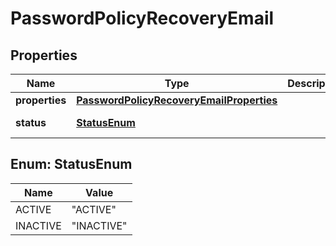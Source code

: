 

# PasswordPolicyRecoveryEmail


## Properties

| Name | Type | Description | Notes |
|------------ | ------------- | ------------- | -------------|
|**properties** | [**PasswordPolicyRecoveryEmailProperties**](PasswordPolicyRecoveryEmailProperties.md) |  |  [optional] |
|**status** | [**StatusEnum**](#StatusEnum) |  |  [optional] [readonly] |



## Enum: StatusEnum

| Name | Value |
|---- | -----|
| ACTIVE | &quot;ACTIVE&quot; |
| INACTIVE | &quot;INACTIVE&quot; |



